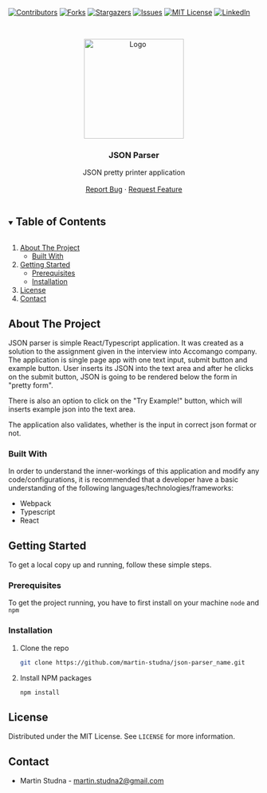 

<!-- PROJECT SHIELDS -->
<!--
*** I'm using markdown "reference style" links for readability.
*** Reference links are enclosed in brackets [ ] instead of parentheses ( ).
*** See the bottom of this document for the declaration of the reference variables
*** for contributors-url, forks-url, etc. This is an optional, concise syntax you may use.
*** https://www.markdownguide.org/basic-syntax/#reference-style-links
-->
[![Contributors][contributors-shield]][contributors-url]
[![Forks][forks-shield]][forks-url]
[![Stargazers][stars-shield]][stars-url]
[![Issues][issues-shield]][issues-url]
[![MIT License][license-shield]][license-url]
[![LinkedIn][linkedin-shield]][linkedin-url]



<!-- PROJECT LOGO -->
<br />
<p align="center">
  <a href="https://github.com/martin-studna/json-parser">
    <img src="https://jsonformatter.org/img/json-pretty-print.png" alt="Logo" width="200" height="200">
  </a>

  <h3 align="center">JSON Parser</h3>

  <p align="center">
    JSON pretty printer application
    <br />
    <br />
    <a href="https://github.com/martin-studna/json-parser/issues">Report Bug</a>
    ·
    <a href="https://github.com/martin-studna/json-parser/issues">Request Feature</a>
  </p>
</p>

<!-- TABLE OF CONTENTS -->
<details open="open">
  <summary><h2 style="display: inline-block">Table of Contents</h2></summary>
  <ol>
    <li>
      <a href="#about-the-project">About The Project</a>
      <ul>
        <li><a href="#built-with">Built With</a></li>
      </ul>
    </li>
    <li>
      <a href="#getting-started">Getting Started</a>
      <ul>
        <li><a href="#prerequisites">Prerequisites</a></li>
        <li><a href="#installation">Installation</a></li>
      </ul>
    </li>
    <li><a href="#license">License</a></li>
    <li><a href="#contact">Contact</a></li>
  </ol>
</details>



<!-- ABOUT THE PROJECT -->
## About The Project

JSON parser is simple React/Typescript application. It was created as a solution to the assignment given in the interview into Accomango company.
The application is single page app with one text input, submit button and example button. User inserts its JSON into the text area and after he clicks on the submit button, JSON is going to be rendered below the form in "pretty form".

There is also an option to click on the "Try Example!" button, which will inserts example json into the text area.

The application also validates, whether is the input in correct json format or not.

### Built With

In order to understand the inner-workings of this application and modify any code/configurations, it is recommended that a developer have a basic understanding of the following languages/technologies/frameworks:

* Webpack
* Typescript
* React

<!-- GETTING STARTED -->
## Getting Started

To get a local copy up and running, follow these simple steps.

### Prerequisites

To get the project running, you have to first install on your machine `node` and `npm`

### Installation

1. Clone the repo
   ```sh
   git clone https://github.com/martin-studna/json-parser_name.git
   ```
2. Install NPM packages
   ```sh
   npm install
   ```

<!-- LICENSE -->
## License

Distributed under the MIT License. See `LICENSE` for more information.



<!-- CONTACT -->
## Contact

* Martin Studna - martin.studna2@gmail.com


<!-- MARKDOWN LINKS & IMAGES -->
<!-- https://www.markdownguide.org/basic-syntax/#reference-style-links -->
[contributors-shield]: https://img.shields.io/github/contributors/martin-studna/json-parser.svg?style=for-the-badge
[contributors-url]: https://github.com/martin-studna/json-parser/graphs/contributors
[forks-shield]: https://img.shields.io/github/forks/martin-studna/json-parser.svg?style=for-the-badge
[forks-url]: https://github.com/martin-studna/json-parser/network/members
[stars-shield]: https://img.shields.io/github/stars/martin-studna/json-parser.svg?style=for-the-badge
[stars-url]: https://github.com/martin-studna/json-parser/stargazers
[issues-shield]: https://img.shields.io/github/issues/martin-studna/json-parser.svg?style=for-the-badge
[issues-url]: https://github.com/martin-studna/json-parser/issues
[license-shield]: https://img.shields.io/github/license/martin-studna/json-parser.svg?style=for-the-badge
[license-url]: https://github.com/martin-studna/json-parser/blob/master/LICENSE
[linkedin-shield]: https://img.shields.io/badge/-LinkedIn-black.svg?style=for-the-badge&logo=linkedin&colorB=555
[linkedin-url]: https://linkedin.com/in/martin-studna